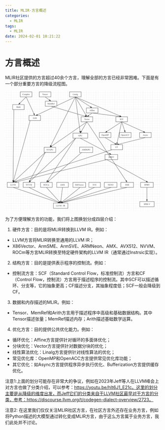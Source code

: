 ```yaml
---
title: MLIR-方言概述
categories:
  - MLIR
tags:
  - MLIR
date: 2024-02-01 10:21:22
---
```

# 方言概述

MLIR社区提供的方言超过40余个方言，理解全部的方言已经非常困难。下面是有一个部分重要方言的降级流程图。

<!-- more -->

![](./MLIR-方言概述/17059287649196.jpg)


为了方便理解方言的功能，我们将上图换划分成四层介绍：

1. 硬件方言：目的是将MLIR转换到LLVM IR。例如：
*  LLVM方言将MLIR转换至通用的LLVM IR；
*  X86Vector、ArmSME、ArmSVE、ARMNeon、AMX、AVX512、NVVM、ROCm等方言MLIR转换至特定硬件架构的LLVM IR（通常通过Instrsic实现）。

2. 结构方言：目的是提供表示程序的控制流。例如：
* 控制流方言：SCF（Standard Control Flow，标准控制流）方言和CF（Control Flow，控制流）方言用于描述程序的控制流。其中SCF可以描述循环、分支等，它的抽象更高；CF描述分支，其抽象程度低；SCF一般会降级到CF。

3. 数据和内存描述的MLIR。例如：
*  Tensor、MemRef和Arith方言用于描述程序中高级和基础数据结构。其中Tensor描述张量；MemRef描述内存；Arith描述基础数学运算。

4. 优化方言：目的提供公共优化能力。例如：

* 循环优化：Affine方言提供针对循环的多面体优化；
* 分块优化：Vector方言提供针对数据分块的优化；
* 线性算法优化：Linalg方言提供针对线性算法的优化；
* 常见优化库：OpenMP和OpenACC方言提供常见优化库功能；
* 其它优化：如Async方言提供程序异步执行优化、Bufferization方言提供缓存优化。

注意1:上面的划分可能存在非常大的争议，例如在2023年Jeff等人在LLVM峰会上对方言也做了分类介绍，可以参考：https://youtu.be/hIt6J1_E21c。这里的划分主要是从降级的维度出发，而Jeff它们的分类来自于LLVM社区最早对于方言的分类，参考：https://discourse.llvm.org/t/codegen-dialect-overview/2723。

注意2: 在这里我们仅仅关注MLIR社区方言，在社区方言外还存在业务方言，例如将Python描述的大模型通过转化变成MLIR方言，由于这么方言属于业务方言，我们此处并不讨论。
